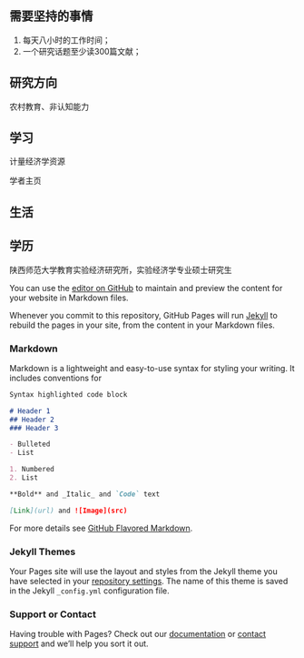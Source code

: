 ## 需要坚持的事情

1. 每天八小时的工作时间；
2. 一个研究话题至少读300篇文献；

## 研究方向

农村教育、非认知能力





## 学习

计量经济学资源

学者主页

## 生活







## 学历

陕西师范大学教育实验经济研究所，实验经济学专业硕士研究生



You can use the [editor on GitHub](https://github.com/zhangyiceee/zhangyiceee.github.io/edit/master/README.md) to maintain and preview the content for your website in Markdown files.

Whenever you commit to this repository, GitHub Pages will run [Jekyll](https://jekyllrb.com/) to rebuild the pages in your site, from the content in your Markdown files.

### Markdown

Markdown is a lightweight and easy-to-use syntax for styling your writing. It includes conventions for



```markdown
Syntax highlighted code block

# Header 1
## Header 2
### Header 3

- Bulleted
- List

1. Numbered
2. List

**Bold** and _Italic_ and `Code` text

[Link](url) and ![Image](src)
```

For more details see [GitHub Flavored Markdown](https://guides.github.com/features/mastering-markdown/).

### Jekyll Themes

Your Pages site will use the layout and styles from the Jekyll theme you have selected in your [repository settings](https://github.com/zhangyiceee/zhangyiceee.github.io/settings). The name of this theme is saved in the Jekyll `_config.yml` configuration file.

### Support or Contact

Having trouble with Pages? Check out our [documentation](https://help.github.com/categories/github-pages-basics/) or [contact support](https://github.com/contact) and we’ll help you sort it out.
